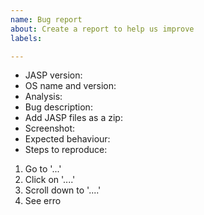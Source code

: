 ```yaml
---
name: Bug report
about: Create a report to help us improve
labels: 

---
```


<!--- Include as many relevant details about the environment you experienced the bug in -->
<!--- If possible please attach your data and/or JASP file to the issue -->
<!--- Note that github requires you to zip the file  -->
* JASP version:
* OS name and version:
* Analysis:
* Bug description:
* Add JASP files as a zip:
* Screenshot: 
* Expected behaviour:
* Steps to reproduce: 
1. Go to '...'
2. Click on '....'
3. Scroll down to '....'
4. See erro
